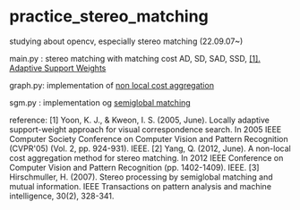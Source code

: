 # practice_stereo_matching
studying about opencv, especially stereo matching (22.09.07~)


main.py : stereo matching with matching cost AD, SD, SAD, SSD, [[1]. Adaptive Support Weights](https://scholar.google.com/scholar_url?url=https://ieeexplore.ieee.org/iel5/9901/31473/01467541.pdf&hl=ko&sa=T&oi=gsb-gga&ct=res&cd=0&d=4009980982175713455&ei=ScYyZIWGK-nCywSQ5Y7QCA&scisig=AJ9-iYv8nz0kNvQ3Az2wpJ8rn_D-)
 
graph.py: implementation of [non local cost aggregation](https://scholar.google.com/scholar_url?url=https://ieeexplore.ieee.org/iel5/6235193/6247647/06247827.pdf&hl=ko&sa=T&oi=gsb-gga&ct=res&cd=0&d=910859421703043963&ei=18QyZL2iNviH6rQP4JmliAc&scisig=AJ9-iYtcte1BPK4vHpt3JzKWY2LX)

sgm.py : implementation og [semiglobal matching](https://scholar.google.com/scholar_url?url=https://ieeexplore.ieee.org/iel5/34/4359286/04359315.pdf&hl=ko&sa=T&oi=gsb-gga&ct=res&cd=0&d=502631552324336717&ei=ccYyZNL8N-6N6rQP49W1gAY&scisig=AJ9-iYsAk3oSlVKBEGuI3VFirz0q) 


reference:
[1] Yoon, K. J., & Kweon, I. S. (2005, June). Locally adaptive support-weight approach for visual correspondence search. In 2005 IEEE Computer Society Conference on Computer Vision and Pattern Recognition (CVPR'05) (Vol. 2, pp. 924-931). IEEE.
[2] Yang, Q. (2012, June). A non-local cost aggregation method for stereo matching. In 2012 IEEE Conference on Computer Vision and Pattern Recognition (pp. 1402-1409). IEEE.
[3] Hirschmuller, H. (2007). Stereo processing by semiglobal matching and mutual information. IEEE Transactions on pattern analysis and machine intelligence, 30(2), 328-341.
